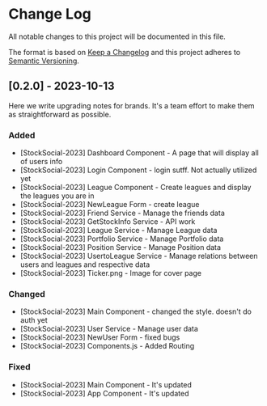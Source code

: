 
# Change Log
All notable changes to this project will be documented in this file.
 
The format is based on [Keep a Changelog](http://keepachangelog.com/)
and this project adheres to [Semantic Versioning](http://semver.org/).
 
## [0.2.0] - 2023-10-13
 
Here we write upgrading notes for brands. It's a team effort to make them as
straightforward as possible.
 
### Added
- [StockSocial-2023] Dashboard Component - A page that will display all of users info
- [StockSocial-2023] Login Component - login sutff. Not actually utilized yet
- [StockSocial-2023] League Component - Create leagues and display the leagues you are in
- [StockSocial-2023] NewLeague Form - create league
- [StockSocial-2023] Friend Service - Manage the friends data
- [StockSocial-2023] GetStockInfo Service - API work
- [StockSocial-2023] League Service - Manage League data
- [StockSocial-2023] Portfolio Service - Manage Portfolio data
- [StockSocial-2023] Position Service - Manage Position data
- [StockSocial-2023] UsertoLeague Service - Manage relations between users and leagues and respective data
- [StockSocial-2023] Ticker.png - Image for cover page
 
### Changed
- [StockSocial-2023] Main Component - changed the style. doesn't do auth yet
- [StockSocial-2023] User Service - Manage user data
- [StockSocial-2023] NewUser Form - fixed bugs 
- [StockSocial-2023] Components.js - Added Routing
 
### Fixed
- [StockSocial-2023] Main Component - It's updated
- [StockSocial-2023] App Component - It's updated
